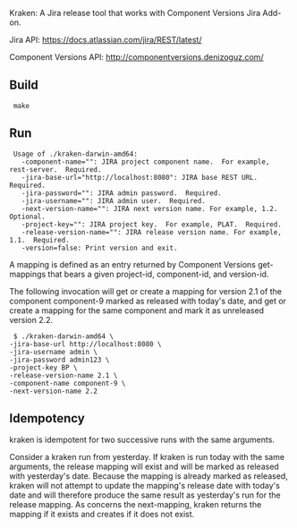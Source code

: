 Kraken:  A Jira release tool that works with Component Versions Jira Add-on.

Jira API: https://docs.atlassian.com/jira/REST/latest/

Component Versions API:  http://componentversions.denizoguz.com/

Build
-----

     make

Run
---

     Usage of ./kraken-darwin-amd64:
       -component-name="": JIRA project component name.  For example, rest-server.  Required.
       -jira-base-url="http://localhost:8080": JIRA base REST URL.  Required.
       -jira-password="": JIRA admin password.  Required.
       -jira-username="": JIRA admin user.  Required.
       -next-version-name="": JIRA next version name. For example, 1.2.  Optional.
       -project-key="": JIRA project key.  For example, PLAT.  Required.
       -release-version-name="": JIRA release version name. For example, 1.1.  Required.
       -version=false: Print version and exit.

A mapping is defined as an entry returned by Component Versions
get-mappings that bears a given project-id, component-id, and
version-id.

The following invocation will get or create a mapping for version
2.1 of the component component-9 marked as released with today's
date, and get or create a mapping for the same component and mark
it as unreleased version 2.2.

     $ ./kraken-darwin-amd64 \
	-jira-base-url http://localhost:8080 \
	-jira-username admin \
	-jira-password admin123 \
	-project-key BP \
	-release-version-name 2.1 \
	-component-name component-9 \
	-next-version-name 2.2

Idempotency
-----------

kraken is idempotent for two successive runs with the same arguments.

Consider a kraken run from yesterday.  If kraken is run today
with the same arguments, the release mapping will exist and will
be marked as released with yesterday's date.  Because the mapping
is already marked as released, kraken will not attempt to
update the mapping's release date with today's date and will therefore
produce the same result as yesterday's run for the release mapping.
As concerns the next-mapping, kraken returns the mapping if
it exists and creates if it does not exist.
